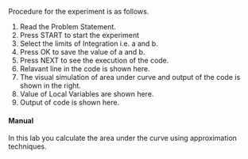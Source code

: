 Procedure for the experiment is as follows.
1. Read the Problem Statement.
2. Press START to start the experiment
3. Select the limits of Integration i.e. a and b.
4. Press OK to save the value of a and b.
5. Press NEXT to see the execution of the code.
6. Relavant line in the code is shown here.
7. The visual simulation of area under curve and output of the code is shown in the right.
8. Value of Local Variables are shown here.
9. Output of code is shown here.


#### Manual

In this lab you calculate the area under the curve using approximation techniques.
